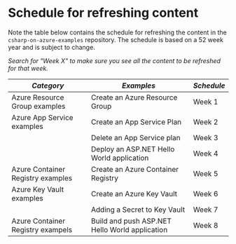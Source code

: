 # Schedule for refreshing content

Note the table below contains the schedule for refreshing the content in the `csharp-on-azure-examples` repository. The schedule is based on a 52 week year and is subject to change. 

_Search for "Week X" to make sure you see all the content to be refreshed for that week._

| *Category* | *Examples* | *Schedule* |
|----------|-------|----------|
| Azure Resource Group examples | Create an Azure Resource Group | Week 1 |
| Azure App Service examples | Create an App Service Plan | Week 2 |
| | Delete an App Service plan | Week 3 |
| | Deploy an ASP.NET Hello World application | Week 4 |
| Azure Container Registry examples | Create an Azure Container Registry | Week 5 |
| Azure Key Vault examples | Create an Azure Key Vault | Week 6 |
| | Adding a Secret to Key Vault | Week 7 |
| Azure Container Registry exampels | Build and push ASP.NET Hello World application | Week 8 |

